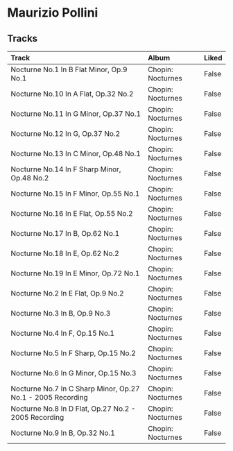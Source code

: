 # Maurizio Pollini

## Tracks

| Track                                                       | Album             | Liked   |
|:------------------------------------------------------------|:------------------|:--------|
| Nocturne No.1 In B Flat Minor, Op.9 No.1                    | Chopin: Nocturnes | False   |
| Nocturne No.10 In A Flat, Op.32 No.2                        | Chopin: Nocturnes | False   |
| Nocturne No.11 In G Minor, Op.37 No.1                       | Chopin: Nocturnes | False   |
| Nocturne No.12 In G, Op.37 No.2                             | Chopin: Nocturnes | False   |
| Nocturne No.13 In C Minor, Op.48 No.1                       | Chopin: Nocturnes | False   |
| Nocturne No.14 In F Sharp Minor, Op.48 No.2                 | Chopin: Nocturnes | False   |
| Nocturne No.15 In F Minor, Op.55 No.1                       | Chopin: Nocturnes | False   |
| Nocturne No.16 In E Flat, Op.55 No.2                        | Chopin: Nocturnes | False   |
| Nocturne No.17 In B, Op.62 No.1                             | Chopin: Nocturnes | False   |
| Nocturne No.18 In E, Op.62 No.2                             | Chopin: Nocturnes | False   |
| Nocturne No.19 In E Minor, Op.72 No.1                       | Chopin: Nocturnes | False   |
| Nocturne No.2 In E Flat, Op.9 No.2                          | Chopin: Nocturnes | False   |
| Nocturne No.3 In B, Op.9 No.3                               | Chopin: Nocturnes | False   |
| Nocturne No.4 In F, Op.15 No.1                              | Chopin: Nocturnes | False   |
| Nocturne No.5 In F Sharp, Op.15 No.2                        | Chopin: Nocturnes | False   |
| Nocturne No.6 In G Minor, Op.15 No.3                        | Chopin: Nocturnes | False   |
| Nocturne No.7 In C Sharp Minor, Op.27 No.1 - 2005 Recording | Chopin: Nocturnes | False   |
| Nocturne No.8 In D Flat, Op.27 No.2 - 2005 Recording        | Chopin: Nocturnes | False   |
| Nocturne No.9 In B, Op.32 No.1                              | Chopin: Nocturnes | False   |